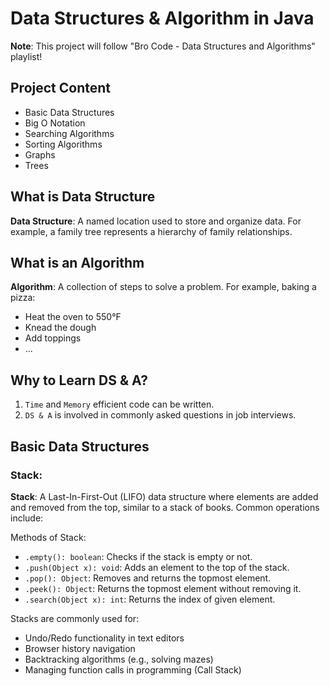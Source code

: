 # Data Structures & Algorithm in Java

**Note**: This project will follow "Bro Code - Data Structures and Algorithms" playlist!

## Project Content
- Basic Data Structures
- Big O Notation
- Searching Algorithms
- Sorting Algorithms
- Graphs
- Trees

## What is Data Structure
**Data Structure**: A named location used to store and organize data. For example, a family tree represents a hierarchy of family relationships.

## What is an Algorithm

**Algorithm**: A collection of steps to solve a problem. For example, baking a pizza:
- Heat the oven to 550&deg;F
- Knead the dough
- Add toppings
- ...

## Why to Learn DS & A?
1. `Time` and `Memory` efficient code can be written.
2. `DS & A` is involved in commonly asked questions in job interviews. 

## Basic Data Structures

### Stack:
**Stack**: A Last-In-First-Out (LIFO) data structure where elements are added and removed from the top, similar to a stack of books. Common operations include:

Methods of Stack:
- `.empty(): boolean`: Checks if the stack is empty or not.
- `.push(Object x): void`: Adds an element to the top of the stack.
- `.pop(): Object`: Removes and returns the topmost element.
- `.peek(): Object`: Returns the topmost element without removing it.
- `.search(Object x): int`: Returns the index of given element.

Stacks are commonly used for:
- Undo/Redo functionality in text editors
- Browser history navigation
- Backtracking algorithms (e.g., solving mazes)
- Managing function calls in programming (Call Stack)